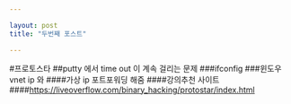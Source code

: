 ```yaml
---

layout: post
title: "두번째 포스트"

---
```

#프로토스타
##putty  에서 time out  이 계속 걸리는 문제
###ifconfig
###윈도우 vnet ip 와
####가상 ip 포트포워딩 해줌
####강의추천 사이트
####https://liveoverflow.com/binary_hacking/protostar/index.html
